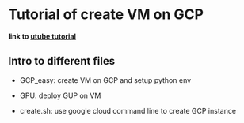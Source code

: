 # Tutorial of create VM on GCP

**link to [utube tutorial](https://www.youtube.com/watch?v=TBLsSQiImzI)**

## Intro to different files

- GCP_easy: create VM on GCP and setup python env

- GPU: deploy GUP on VM

- create.sh: use google cloud command line to create GCP instance